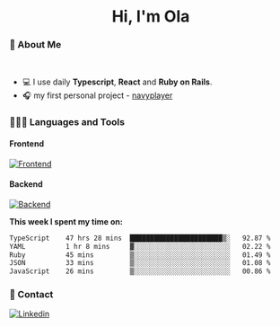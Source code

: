 <h1 align="center">Hi, I'm Ola</h1>

### 💅 About Me

<br/>

- 💻 I use daily **Typescript**, **React** and **Ruby on Rails**.
- 🎧 my first personal project - [navyplayer](https://navyplayer.netlify.app/)

### 👩🏻‍💻 Languages and Tools

#### Frontend

[![Frontend](https://skillicons.dev/icons?i=react,nextjs,ts,js,html,css,scss,tailwind)](https://skillicons.dev)

#### Backend
[![Backend](https://skillicons.dev/icons?i=nodejs,express,nestjs,rails,graphql)](https://skillicons.dev)

**This week I spent my time on:**

<!--START_SECTION:waka-->

```txt
TypeScript    47 hrs 28 mins  ███████████████████████▒░   92.87 %
YAML          1 hr 8 mins     ▓░░░░░░░░░░░░░░░░░░░░░░░░   02.22 %
Ruby          45 mins         ▒░░░░░░░░░░░░░░░░░░░░░░░░   01.49 %
JSON          33 mins         ▒░░░░░░░░░░░░░░░░░░░░░░░░   01.08 %
JavaScript    26 mins         ▒░░░░░░░░░░░░░░░░░░░░░░░░   00.86 %
```

<!--END_SECTION:waka-->

### 📨 Contact
  
[![Linkedin](https://skillicons.dev/icons?i=linkedin)](https://linkedin.com/in/aleksandra-kamińska)

